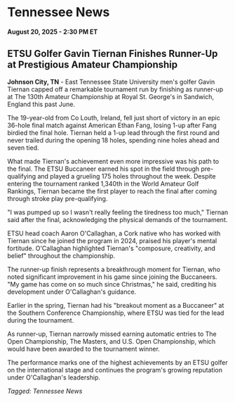 # Tennessee News

**August 20, 2025 - 2:30 PM ET**

## ETSU Golfer Gavin Tiernan Finishes Runner-Up at Prestigious Amateur Championship

**Johnson City, TN** - East Tennessee State University men's golfer Gavin Tiernan capped off a remarkable tournament run by finishing as runner-up at The 130th Amateur Championship at Royal St. George's in Sandwich, England this past June.

The 19-year-old from Co Louth, Ireland, fell just short of victory in an epic 36-hole final match against American Ethan Fang, losing 1-up after Fang birdied the final hole. Tiernan held a 1-up lead through the first round and never trailed during the opening 18 holes, spending nine holes ahead and seven tied.

What made Tiernan's achievement even more impressive was his path to the final. The ETSU Buccaneer earned his spot in the field through pre-qualifying and played a grueling 175 holes throughout the week. Despite entering the tournament ranked 1,340th in the World Amateur Golf Rankings, Tiernan became the first player to reach the final after coming through stroke play pre-qualifying.

"I was pumped up so I wasn't really feeling the tiredness too much," Tiernan said after the final, acknowledging the physical demands of the tournament.

ETSU head coach Aaron O'Callaghan, a Cork native who has worked with Tiernan since he joined the program in 2024, praised his player's mental fortitude. O'Callaghan highlighted Tiernan's "composure, creativity, and belief" throughout the championship.

The runner-up finish represents a breakthrough moment for Tiernan, who noted significant improvement in his game since joining the Buccaneers. "My game has come on so much since Christmas," he said, crediting his development under O'Callaghan's guidance.

Earlier in the spring, Tiernan had his "breakout moment as a Buccaneer" at the Southern Conference Championship, where ETSU was tied for the lead during the tournament.

As runner-up, Tiernan narrowly missed earning automatic entries to The Open Championship, The Masters, and U.S. Open Championship, which would have been awarded to the tournament winner.

The performance marks one of the highest achievements by an ETSU golfer on the international stage and continues the program's growing reputation under O'Callaghan's leadership.

*Tagged: Tennessee News*